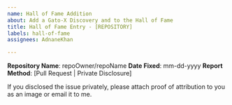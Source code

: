 ```yaml
---
name: Hall of Fame Addition
about: Add a Gato-X Discovery and to the Hall of Fame
title: Hall of Fame Entry - [REPOSITORY]
labels: hall-of-fame
assignees: AdnaneKhan

---
```


**Repository Name**: repoOwner/repoName
**Date Fixed**: mm-dd-yyyy
**Report Method**: [Pull Request | Private Disclosure]

If you disclosed the issue privately, please attach proof of attribution to you as an image or email it to me.
